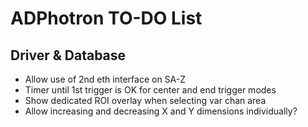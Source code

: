 ADPhotron TO-DO List
====================

Driver & Database
-----------------

* Allow use of 2nd eth interface on SA-Z
* Timer until 1st trigger is OK for center and end trigger modes
* Show dedicated ROI overlay when selecting var chan area
* Allow increasing and decreasing X and Y dimensions individually?

